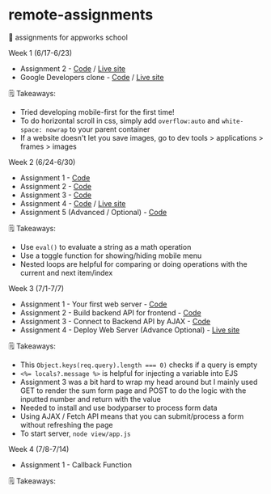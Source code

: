 # remote-assignments
🍫  assignments for appworks school

Week 1 (6/17-6/23)
- Assignment 2 - [Code](https://github.com/ivavay/remote-assignments/tree/main/week-1/assignment-2) / [Live site](https://ivavay.github.io/remote-assignments/week-1/assignment-2/)
- Google Developers clone - [Code](https://github.com/ivavay/remote-assignments/tree/main/week-1/google-developers/) / [Live site](https://ivavay.github.io/remote-assignments/week-1/google-developers/)

🗒️ Takeaways: 
- Tried developing mobile-first for the first time!
- To do horizontal scroll in css, simply add `overflow:auto` and `white-space: nowrap` to your parent container
- If a website doesn't let you save images, go to dev tools > applications > frames > images 

Week 2 (6/24-6/30)
- Assignment 1 - [Code](https://github.com/ivavay/remote-assignments/tree/main/week-2/assignment-1)
- Assignment 2 - [Code](https://github.com/ivavay/remote-assignments/tree/main/week-2/assignment-2)
- Assignment 3 - [Code](https://github.com/ivavay/remote-assignments/tree/main/week-2/assignment-3)
- Assignment 4 - [Code](https://github.com/ivavay/remote-assignments/tree/main/week-2/assignment-4) / [Live site](https://ivavay.github.io/remote-assignments/week-2/assignment-4/)
- Assignment 5 (Advanced / Optional) - [Code](https://github.com/ivavay/remote-assignments/tree/main/week-2/assignment-5)

🗒️ Takeaways:
- Use `eval()` to evaluate a string as a math operation
- Use a toggle function for showing/hiding mobile menu 
- Nested loops are helpful for comparing or doing operations with the current and next item/index

Week 3 (7/1-7/7)
- Assignment 1 - Your first web server - [Code](https://github.com/ivavay/remote-assignments/tree/main/week-3/assignment-1)
- Assignment 2 - Build backend API for frontend - [Code](https://github.com/ivavay/remote-assignments/tree/main/week-3/assignment-2)
- Assignment 3 - Connect to Backend API by AJAX - [Code](https://github.com/ivavay/remote-assignments/tree/main/week-3/assignment-3)
- Assignment 4 - Deploy Web Server (Advance Optional) - [Live site](https://remote-assignments-week3.onrender.com/sum) 


🗒️ Takeaways:
- This `Object.keys(req.query).length === 0)` checks if a query is empty
- `<%= locals?.message %>` is helpful for injecting a variable into EJS 
- Assignment 3 was a bit hard to wrap my head around but I mainly used GET to render the sum form page and POST to do the logic with the inputted number and return with the value
- Needed to install and use bodyparser to process form data 
- Using AJAX / Fetch API means that you can submit/process a form without refreshing the page
- To start server, `node view/app.js`

Week 4 (7/8-7/14)
- Assignment 1 - Callback Function


🗒️ Takeaways: